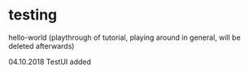 # testing
hello-world (playthrough of tutorial, playing around in general, will be deleted afterwards)

04.10.2018 TestUI added

